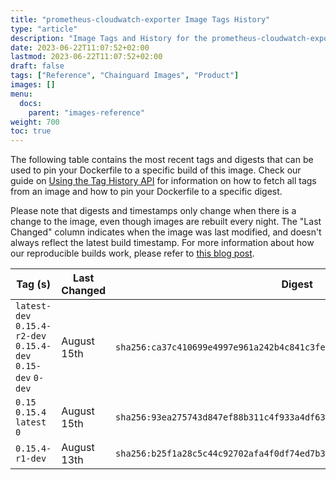 ```yaml
---
title: "prometheus-cloudwatch-exporter Image Tags History"
type: "article"
description: "Image Tags and History for the prometheus-cloudwatch-exporter Chainguard Image"
date: 2023-06-22T11:07:52+02:00
lastmod: 2023-06-22T11:07:52+02:00
draft: false
tags: ["Reference", "Chainguard Images", "Product"]
images: []
menu:
  docs:
    parent: "images-reference"
weight: 700
toc: true
---
```


The following table contains the most recent tags and digests that can be used to pin your Dockerfile to a specific build of this image. Check our guide on [Using the Tag History API](/chainguard/chainguard-images/using-the-tag-history-api/) for information on how to fetch all tags from an image and how to pin your Dockerfile to a specific digest.

Please note that digests and timestamps only change when there is a change to the image, even though images are rebuilt every night. The "Last Changed" column indicates when the image was last modified, and doesn't always reflect the latest build timestamp. For more information about how our reproducible builds work, please refer to [this blog post](https://www.chainguard.dev/unchained/reproducing-chainguards-reproducible-image-builds).

| Tag (s)                                                       | Last Changed | Digest                                                                    |
|---------------------------------------------------------------|--------------|---------------------------------------------------------------------------|
|  `latest-dev` `0.15.4-r2-dev` `0.15.4-dev` `0.15-dev` `0-dev` | August 15th  | `sha256:ca37c410699e4997e961a242b4c841c3fe58a3ea53b40845de84066899302acc` |
|  `0.15` `0.15.4` `latest` `0`                                 | August 15th  | `sha256:93ea275743d847ef88b311c4f933a4df63d4a898337af5f2b1ee4734533fb2ab` |
|  `0.15.4-r1-dev`                                              | August 13th  | `sha256:b25f1a28c5c44c92702afa4f0df74ed7b3eb4fac56ea5a443a34715e1c8457e4` |
